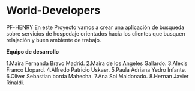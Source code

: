 # World-Developers
PF-HENRY
En este Proyecto vamos a crear una aplicación de busqueda sobre servicios de hospedaje  orientados hacia los clientes que busquen relajación y buen ambiente de trabajo.

**Equipo de desarrollo**

1.Maira Fernanda Bravo Madrid.
2.Maira de los Angeles Gallardo.
3.Alexis Franco Llopard.
4.Alfredo Patricio Uskaer.
5.Paula Adriana Yedro Infante.
6.Oliver Sebastian borda Mahecha.
7.Ana Sol Maldonado.
8.Hernan Javier Rinaldi.
